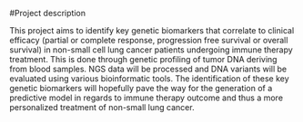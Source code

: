 #Project description

This project aims to identify key genetic biomarkers that correlate to clinical efficacy (partial or complete response, progression free survival or overall survival) 
in non-small cell lung cancer patients undergoing immune therapy treatment. This is done through genetic profiling of tumor DNA deriving from blood samples. 
NGS data will be processed and DNA variants will be evaluated using various bioinformatic tools. The identification of these key genetic biomarkers will hopefully 
pave the way for the generation of a predictive model in regards to immune therapy outcome and thus a more personalized treatment of non-small lung cancer. 
